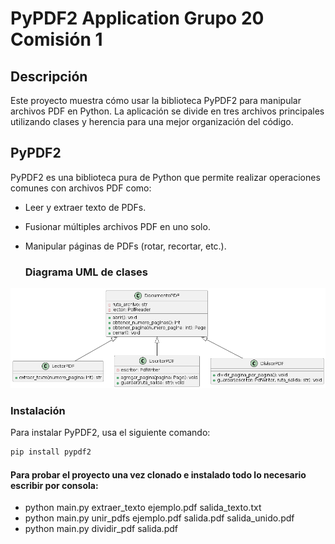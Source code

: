 # PyPDF2 Application Grupo 20 Comisión 1 

## Descripción

Este proyecto muestra cómo usar la biblioteca PyPDF2 para manipular archivos PDF en Python. La aplicación se divide en tres archivos principales utilizando clases y herencia para una mejor organización del código.

## PyPDF2

PyPDF2 es una biblioteca pura de Python que permite realizar operaciones comunes con archivos PDF como:
- Leer y extraer texto de PDFs.
- Fusionar múltiples archivos PDF en uno solo.
- Manipular páginas de PDFs (rotar, recortar, etc.).

  ### Diagrama UML de clases
![Diagrama UML](imagenes/diagramaUML.png)


### Instalación

Para instalar PyPDF2, usa el siguiente comando:

```bash
pip install pypdf2

```
#### Para probar el proyecto una vez clonado e instalado todo lo necesario escribir por consola:
- python main.py extraer_texto ejemplo.pdf salida_texto.txt
- python main.py unir_pdfs ejemplo.pdf salida.pdf salida_unido.pdf
- python main.py dividir_pdf salida.pdf





